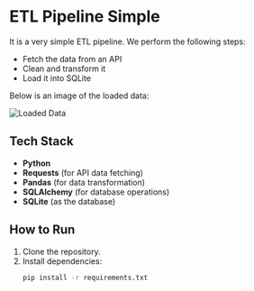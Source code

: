 # ETL Pipeline Simple

It is a very simple ETL pipeline. We perform the following steps:

- Fetch the data from an API
- Clean and transform it
- Load it into SQLite

Below is an image of the loaded data:

![Loaded Data](https://github.com/user-attachments/assets/e0882b62-c7ac-4e90-8f21-6395146ca5a4)

## Tech Stack

- **Python**
- **Requests** (for API data fetching)
- **Pandas** (for data transformation)
- **SQLAlchemy** (for database operations)
- **SQLite** (as the database)

## How to Run

1. Clone the repository.
2. Install dependencies:
   ```bash
   pip install -r requirements.txt
